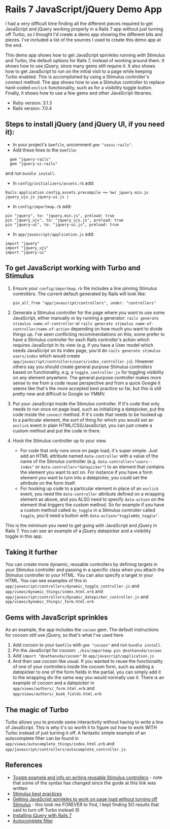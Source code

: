 # Rails 7 JavaScript/jQuery Demo App

I had a very difficult time finding all the different pieces required to get JavaScript and jQuery working
properly in
a Rails 7 app without just turning off Turbo, so I thought I'd create a demo app showing the different bits and pieces.
I've included a list of the sources I used to create this demo app at the end.

This demo app shows how to get JavaScript sprinkles running *with* Stimulus and Turbo, the default options for Rails 7,
instead of working around them. It shows how to use jQuery, since many gems still
require it. It also shows how to get JavaScript to run on the initial visit to a page while keeping Turbo enabled. This is
accomplished by using a Stimulus controller's connect method. The app shows how to use a Stimulus controller to replace 
hard-coded `onclick` functionality, such as for a
visibility toggle button. Finally, it shows how to use a few gems and other JavaScript libraries.

* Ruby version: 3.1.3
* Rails version: 7.0.4

## Steps to install jQuery (and jQuery UI, if you need it):

* In your project's `Gemfile`, uncomment `gem "sassc-rails"`.
* Add these lines to the `Gemfile`:
```
  gem "jquery-rails"
  gem "jquery-ui-rails"
```
and run `bundle install`.
* In `config/initializers/assets.rb` add: 
```
Rails.application.config.assets.precompile += %w( jquery.min.js jquery_ujs.js jquery-ui.js )
```
* In `config/importmap.rb` add:
```
pin "jquery", to: "jquery.min.js", preload: true
pin "jquery_ujs", to: "jquery_ujs.js", preload: true
pin "jquery-ui", to: "jquery-ui.js", preload: true
```
* In `app/javascript/application.js` add:
```
import "jquery"
import "jquery_ujs"
import "jquery-ui"
```

## To get JavaScript working with Turbo and Stimulus

1. Ensure your `config/importmap.rb` file includes a line pinning Stimulus controllers. The current default generated by
Rails will look like:
    ```
    pin_all_from "app/javascript/controllers", under: "controllers"
    ```
1. Generate a Stimulus controller for the page where you want to use some JavaScript, either manually or by running a
generator: `rails generate stimulus name-of-controller` or `rails generate stimulus name-of-controller/name-of-action`
depending on how much you want to divide things up. I've seen conflicting recommendations on this; some prefer to have a
Stimulus controller for each Rails controller's action which requires JavaScript in its view (e.g. if you have a User
model which needs JavaScript on its index page, you'd do `rails generate stimulus users/index` which would create
`app/javascript/controllers/users/index_controller.js`). However others say you should
create general purpose Stimulus controllers based on functionality, e.g. a `toggle_controller.js` for toggling visibility
on any element anywhere. The general purpose controller makes more sense to me from a code reuse perspective and from a
quick Google it seems like that's the more accepted best practice so far, but this is still pretty new and difficult to
Google so YMMV. 

1. Put your JavaScript inside the Stimulus controller. If it's code that only needs to run once on page load, such as
initializing a datepicker, put the code inside the `connect` method. If it's code that needs to be hooked up to a particular
element, the sort of thing for which you would set an `onclick` event in plain HTML/CSS/JavaScript, you can just create 
a custom method and put the code in there.

1. Hook the Stimulus controller up to your view. 
   * For code that only runs once on page load, it's super simple. Just add
an HTML attribute named `data-controller` with a value of the name of the Stimulus controller (e.g. 
`data-controller="users--index"` or `data-controller="datepicker"`) to an element that contains the element you want to act on. 
For instance if you have a form element
you want to turn into a datepicker, you could set the attribute on the form itself. 
   * For hooking up code to a particular element in place of an `onclick` event, you need the `data-controller` attribute
defined on a wrapping element as above, and you ALSO need to specify `data-action` on the element that triggers the custom
method. So for example if you have a custom method called `do_toggle` in a Stimulus controller called `toggle`, you'd 
need a button with `data-action="toggle#do_toggle"`.

This is the minimum you need to get going with JavaScript and jQuery in Rails 7. You can see an example of a jQuery
datepicker and a visibility toggle in this app.

## Taking it further

You can create more dynamic, reusable controllers by defining targets in your Stimulus controller and passing in a specific
class when you attach the Stimulus controller to your HTML. You can also specify a target in your HTML. You can see
examples of this in `app/javascript/controllers/dynamic_toggle_controller.js` and `app/views/dynamic_things/index.html.erb`
and `app/javascript/controllers/dynamic_datepicker_controller.js` and `app/views/dynamic_things/_form.html.erb`

## Gems with JavaScript sprinkles

As an example, the app includes the `cocoon` gem. The default instructions for cocoon still use jQuery, so that's what
I've used here.

1. Add cocoon to your `Gemfile` with `gem "cocoon"` and run `bundle install`.
1. Pin the JavaScript for cocoon: `./bin/importmap pin @nathanvda/cocoon`
1. Add `import "@nathanvda/cocoon"` to `app/javascript/application.js`
1. And then use cocoon like usual. If you wanted to reuse the functionality of one of your controllers inside the cocoon 
form, such as adding a datepicker to one of the form fields in the partial, you can simply add it to the wrapping div
the same way you would normally use it. There is an example of cocoon and a datepicker in `app/views/authors/_form.html.erb`
and `app/views/authors/_book_fields.html.erb`

## The magic of Turbo

Turbo allows you to provide some interactivity without having to write a line of JavaScript. This is why it's so worth it
to figure out how to work WITH Turbo instead of just turning it off. A fantastic simple example of an autocomplete
filter can be found in `app/views/autocomplete_things/index.html.erb` and
`app/javascript/controllers/autocomplete_controller.js`.

## References

* [Toggle example and info on writing reusable Stimulus controllers](https://boringrails.com/articles/better-stimulus-controllers/) -
note that some of the syntax has changed since the guide at this link was written
* [Stimulus best practices](https://www.betterstimulus.com/)
* [Getting JavaScript sprinkles to work on page load without turning off Stimulus](https://stackoverflow.com/questions/72902225/javascript-stops-working-when-a-link-is-clicked) - 
this took me FOREVER to find, I kept finding SO results that said to turn off Turbo instead 😞
* [Installing jQuery with Rails 7](https://stackoverflow.com/questions/70921378/how-to-install-jquery-and-bootstrap-in-rails-7-app-using-esbuild-without-webpac)
* [Autocomplete filter](https://mateusnava.com/posts/autocomplete-with-rails-7-hotwired-turbo)